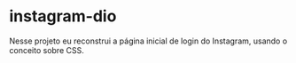 # instagram-dio
Nesse projeto eu reconstrui a página inicial de login do Instagram, usando o conceito sobre CSS. 
